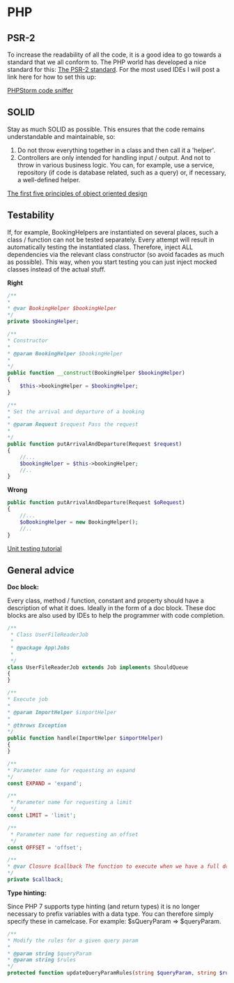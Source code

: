 # PHP

## PSR-2

To increase the readability of all the code, it is a good idea to go towards a standard that we all conform to. The PHP world has developed a nice standard for this: [The PSR-2 standard](https://www.php-fig.org/psr/psr-2). For the most used IDEs I will post a link here for how to set this up:

[PHPStorm code sniffer](https://confluence.jetbrains.com/display/PhpStorm/PHP+Code+Sniffer+in+PhpStorm)

## SOLID

Stay as much SOLID as possible. This ensures that the code remains understandable and maintainable, so:

1. Do not throw everything together in a class and then call it a 'helper'.
2. Controllers are only intended for handling input / output. And not to throw in various business logic. You can, for example, use a service, repository (if code is database related, such as a query) or, if necessary, a well-defined helper.

[The first five principles of object oriented design](https://scotch.io/bar-talk/s-o-l-i-d-the-first-five-principles-of-object-oriented-design)

## Testability

If, for example, BookingHelpers are instantiated on several places, such a class / function can not be tested separately. Every attempt will result in automatically testing the instantiated class. Therefore, inject ALL dependencies via the relevant class constructor (so avoid facades as much as possible). This way, when you start testing you can just inject mocked classes instead of the actual stuff.


**Right**
```php
/**
*
* @var BookingHelper $bookingHelper 
*/
private $bookingHelper;

/**
* Constructor
*
* @param BookingHelper $bookingHelper
*
*/
public function __construct(BookingHelper $bookingHelper)
{
    $this->bookingHelper = $bookingHelper;
}

/**
* Set the arrival and departure of a booking
*
* @param Request $request Pass the request
*
*/
public function putArrivalAndDeparture(Request $request)
{
    //...
    $bookingHelper = $this->bookingHelper;
    //..
}
```
**Wrong**
```php
public function putArrivalAndDeparture(Request $oRequest)
{
    //...
    $oBookingHelper = new BookingHelper();
    //..
}
```


[Unit testing tutorial](https://jtreminio.com/2013/03/unit-testing-tutorial-part-4-mock-objects-stub-methods-dependency-injection)


## General advice

**Doc block:**

Every class, method / function, constant and property should have a description of what it does. Ideally in the form of a doc block. These doc blocks are also used by IDEs to help the programmer with code completion.

```php
/**
 * Class UserFileReaderJob
 *
 * @package App\Jobs
 *
 */
class UserFileReaderJob extends Job implements ShouldQueue
{
}
```

```php
/**
* Execute job
*
* @param ImportHelper $importHelper
*
* @throws Exception
*/
public function handle(ImportHelper $importHelper)
{
}
```

```php
/**
* Parameter name for requesting an expand
*/
const EXPAND = 'expand';

/**
 * Parameter name for requesting a limit
 */
const LIMIT = 'limit';

/**
 * Parameter name for requesting an offset
 */
const OFFSET = 'offset';
```

```php
/**
* @var Closure $callback The function to execute when we have a full document
*/
private $callback;
```

**Type hinting:**

Since PHP 7 supports type hinting (and return types) it is no longer necessary to prefix variables with a data type. You can therefore simply specify these in camelcase. For example: $sQueryParam => $queryParam.

```php
/**
* Modify the rules for a given query param
*
* @param string $queryParam
* @param string $rules
*/
protected function updateQueryParamRules(string $queryParam, string $rules)
```